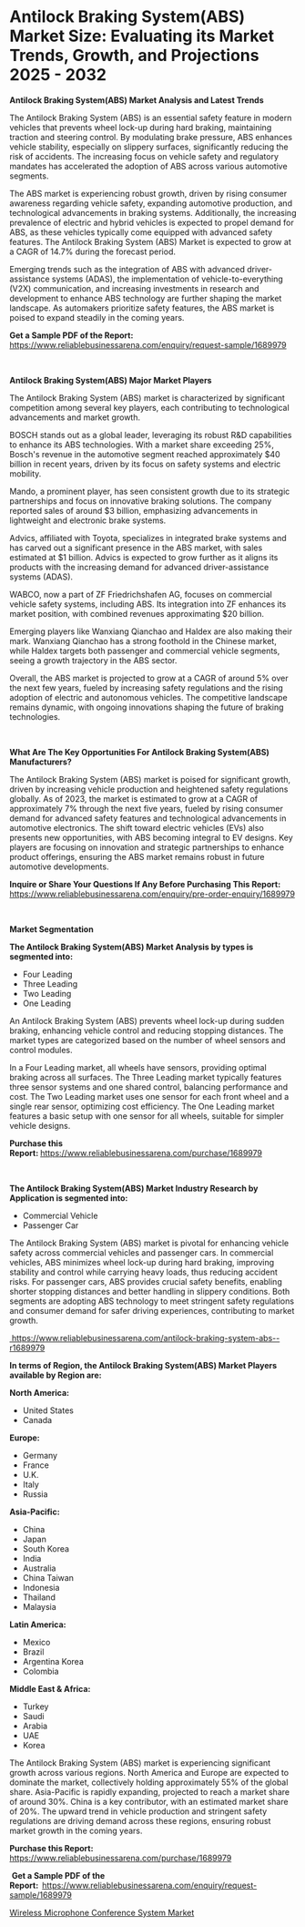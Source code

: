 <p><h1>Antilock Braking System(ABS) Market Size: Evaluating its Market Trends, Growth, and Projections 2025 - 2032</h1></p><p><strong>Antilock Braking System(ABS) Market Analysis and Latest Trends</strong></p>
<p><p>The Antilock Braking System (ABS) is an essential safety feature in modern vehicles that prevents wheel lock-up during hard braking, maintaining traction and steering control. By modulating brake pressure, ABS enhances vehicle stability, especially on slippery surfaces, significantly reducing the risk of accidents. The increasing focus on vehicle safety and regulatory mandates has accelerated the adoption of ABS across various automotive segments.</p><p>The ABS market is experiencing robust growth, driven by rising consumer awareness regarding vehicle safety, expanding automotive production, and technological advancements in braking systems. Additionally, the increasing prevalence of electric and hybrid vehicles is expected to propel demand for ABS, as these vehicles typically come equipped with advanced safety features. The Antilock Braking System (ABS) Market is expected to grow at a CAGR of 14.7% during the forecast period. </p><p>Emerging trends such as the integration of ABS with advanced driver-assistance systems (ADAS), the implementation of vehicle-to-everything (V2X) communication, and increasing investments in research and development to enhance ABS technology are further shaping the market landscape. As automakers prioritize safety features, the ABS market is poised to expand steadily in the coming years.</p></p>
<p><strong>Get a Sample PDF of the Report:&nbsp;</strong> <a href="https://www.reliablebusinessarena.com/enquiry/request-sample/1689979?utm_campaign=3531&utm_medium=2&utm_source=Github&utm_content=ia&utm_term=26032025&utm_id=antilock-braking-systemabs">https://www.reliablebusinessarena.com/enquiry/request-sample/1689979</a></p>
<p>&nbsp;</p>
<p><strong>Antilock Braking System(ABS) Major Market Players</strong></p>
<p><p>The Antilock Braking System (ABS) market is characterized by significant competition among several key players, each contributing to technological advancements and market growth. </p><p>BOSCH stands out as a global leader, leveraging its robust R&D capabilities to enhance its ABS technologies. With a market share exceeding 25%, Bosch's revenue in the automotive segment reached approximately $40 billion in recent years, driven by its focus on safety systems and electric mobility.</p><p>Mando, a prominent player, has seen consistent growth due to its strategic partnerships and focus on innovative braking solutions. The company reported sales of around $3 billion, emphasizing advancements in lightweight and electronic brake systems. </p><p>Advics, affiliated with Toyota, specializes in integrated brake systems and has carved out a significant presence in the ABS market, with sales estimated at $1 billion. Advics is expected to grow further as it aligns its products with the increasing demand for advanced driver-assistance systems (ADAS).</p><p>WABCO, now a part of ZF Friedrichshafen AG, focuses on commercial vehicle safety systems, including ABS. Its integration into ZF enhances its market position, with combined revenues approximating $20 billion. </p><p>Emerging players like Wanxiang Qianchao and Haldex are also making their mark. Wanxiang Qianchao has a strong foothold in the Chinese market, while Haldex targets both passenger and commercial vehicle segments, seeing a growth trajectory in the ABS sector.</p><p>Overall, the ABS market is projected to grow at a CAGR of around 5% over the next few years, fueled by increasing safety regulations and the rising adoption of electric and autonomous vehicles. The competitive landscape remains dynamic, with ongoing innovations shaping the future of braking technologies.</p></p>
<p>&nbsp;</p>
<p><strong>What Are The Key Opportunities For Antilock Braking System(ABS) Manufacturers?</strong></p>
<p><p>The Antilock Braking System (ABS) market is poised for significant growth, driven by increasing vehicle production and heightened safety regulations globally. As of 2023, the market is estimated to grow at a CAGR of approximately 7% through the next five years, fueled by rising consumer demand for advanced safety features and technological advancements in automotive electronics. The shift toward electric vehicles (EVs) also presents new opportunities, with ABS becoming integral to EV designs. Key players are focusing on innovation and strategic partnerships to enhance product offerings, ensuring the ABS market remains robust in future automotive developments.</p></p>
<p><strong>Inquire or Share Your Questions If Any Before Purchasing This Report:</strong> <a href="https://www.reliablebusinessarena.com/enquiry/pre-order-enquiry/1689979?utm_campaign=3531&utm_medium=2&utm_source=Github&utm_content=ia&utm_term=26032025&utm_id=antilock-braking-systemabs">https://www.reliablebusinessarena.com/enquiry/pre-order-enquiry/1689979</a></p>
<p>&nbsp;</p>
<p><strong>Market Segmentation</strong></p>
<p><strong>The Antilock Braking System(ABS) Market Analysis by types is segmented into:</strong></p>
<p><ul><li>Four Leading</li><li>Three Leading</li><li>Two Leading</li><li>One Leading</li></ul></p>
<p><p>An Antilock Braking System (ABS) prevents wheel lock-up during sudden braking, enhancing vehicle control and reducing stopping distances. The market types are categorized based on the number of wheel sensors and control modules. </p><p>In a Four Leading market, all wheels have sensors, providing optimal braking across all surfaces. The Three Leading market typically features three sensor systems and one shared control, balancing performance and cost. The Two Leading market uses one sensor for each front wheel and a single rear sensor, optimizing cost efficiency. The One Leading market features a basic setup with one sensor for all wheels, suitable for simpler vehicle designs.</p></p>
<p><strong>Purchase this Report:&nbsp;</strong><a href="https://www.reliablebusinessarena.com/purchase/1689979?utm_campaign=3531&utm_medium=2&utm_source=Github&utm_content=ia&utm_term=26032025&utm_id=antilock-braking-systemabs">https://www.reliablebusinessarena.com/purchase/1689979</a></p>
<p>&nbsp;</p>
<p><strong>The Antilock Braking System(ABS) Market Industry Research by Application is segmented into:</strong></p>
<p><ul><li>Commercial Vehicle</li><li>Passenger Car</li></ul></p>
<p><p>The Antilock Braking System (ABS) market is pivotal for enhancing vehicle safety across commercial vehicles and passenger cars. In commercial vehicles, ABS minimizes wheel lock-up during hard braking, improving stability and control while carrying heavy loads, thus reducing accident risks. For passenger cars, ABS provides crucial safety benefits, enabling shorter stopping distances and better handling in slippery conditions. Both segments are adopting ABS technology to meet stringent safety regulations and consumer demand for safer driving experiences, contributing to market growth.</p></p>
<p><a href="https://www.reliablebusinessarena.com/antilock-braking-system-abs--r1689979?utm_campaign=3531&utm_medium=2&utm_source=Github&utm_content=ia&utm_term=26032025&utm_id=antilock-braking-systemabs">&nbsp;https://www.reliablebusinessarena.com/antilock-braking-system-abs--r1689979</a></p>
<p><strong>In terms of Region, the Antilock Braking System(ABS) Market Players available by Region are:</strong></p>
<p>
    <p> <strong> North America: </strong>
        <ul>
            <li>United States</li>
            <li>Canada</li>
        </ul>
        </p> 
    <p> <strong> Europe: </strong>
        <ul>
            <li>Germany</li>
            <li>France</li>
            <li>U.K.</li>
            <li>Italy</li>
            <li>Russia</li>
        </ul>
        </p> 
    <p> <strong> Asia-Pacific: </strong>
        <ul>
            <li>China</li>
            <li>Japan</li>
            <li>South Korea</li>
            <li>India</li>
            <li>Australia</li>
            <li>China Taiwan</li>
            <li>Indonesia</li>
            <li>Thailand</li>
            <li>Malaysia</li>
        </ul>
        </p> 
    <p> <strong> Latin America: </strong>
        <ul>
            <li>Mexico</li>
            <li>Brazil</li>
            <li>Argentina Korea</li>
            <li>Colombia</li>
        </ul>
        </p> 
    <p> <strong> Middle East & Africa: </strong>
        <ul>
            <li>Turkey</li>
            <li>Saudi</li>
            <li>Arabia</li>
            <li>UAE</li>
            <li>Korea</li>
        </ul>
    </p>
    </p>
<p><p>The Antilock Braking System (ABS) market is experiencing significant growth across various regions. North America and Europe are expected to dominate the market, collectively holding approximately 55% of the global share. Asia-Pacific is rapidly expanding, projected to reach a market share of around 30%. China is a key contributor, with an estimated market share of 20%. The upward trend in vehicle production and stringent safety regulations are driving demand across these regions, ensuring robust market growth in the coming years.</p></p>
<p><strong>Purchase this Report: </strong><a href="https://www.reliablebusinessarena.com/purchase/1689979?utm_campaign=3531&utm_medium=2&utm_source=Github&utm_content=ia&utm_term=26032025&utm_id=antilock-braking-systemabs">https://www.reliablebusinessarena.com/purchase/1689979</a></p>
<p>&nbsp;<strong>Get a Sample PDF of the Report:&nbsp;&nbsp;</strong><a href="https://www.reliablebusinessarena.com/enquiry/request-sample/1689979?utm_campaign=3531&utm_medium=2&utm_source=Github&utm_content=ia&utm_term=26032025&utm_id=antilock-braking-systemabs">https://www.reliablebusinessarena.com/enquiry/request-sample/1689979</a></p>
<p><strong></strong></p>
<p><p><a href="https://github.com/abidomamen/Market-Research-Report-List-1/blob/main/wireless-microphone-conference-system-market.md?utm_campaign=3531&utm_medium=2&utm_source=Github&utm_content=ia&utm_term=26032025&utm_id=antilock-braking-systemabs">Wireless Microphone Conference System Market</a></p></p>